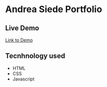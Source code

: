 # Andrea Siede Portfolio

## Live Demo
[Link to Demo](http://www.andreasiede.com/)

## Tecnhnology used
- HTML
- CSS
- Javascript
